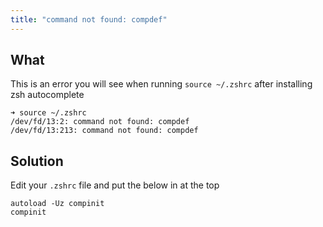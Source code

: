 ```yaml
---
title: "command not found: compdef"
---
```


## What

This is an error you will see when running `source ~/.zshrc` after installing zsh autocomplete

```shell
➜ source ~/.zshrc
/dev/fd/13:2: command not found: compdef
/dev/fd/13:213: command not found: compdef
```

## Solution

Edit your `.zshrc` file and put the below in at the top

```shell
autoload -Uz compinit
compinit
```


